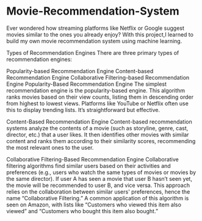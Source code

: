 # Movie-Recommendation-System
Ever wondered how streaming platforms like Netflix or Google suggest movies similar to the ones you already enjoy? With this project,I learned to build my own movie recommendation system using machine learning.

Types of Recommendation Engines
There are three primary types of recommendation engines:

Popularity-based Recommendation Engine
Content-based Recommendation Engine
Collaborative Filtering-based Recommendation Engine
Popularity-Based Recommendation Engine
The simplest recommendation engine is the popularity-based engine. This algorithm ranks movies based on their view counts, listing them in descending order from highest to lowest views. Platforms like YouTube or Netflix often use this to display trending lists. It’s straightforward but effective.

Content-Based Recommendation Engine
Content-based recommendation systems analyze the contents of a movie (such as storyline, genre, cast, director, etc.) that a user likes. It then identifies other movies with similar content and ranks them according to their similarity scores, recommending the most relevant ones to the user.

Collaborative Filtering-Based Recommendation Engine
Collaborative filtering algorithms find similar users based on their activities and preferences (e.g., users who watch the same types of movies or movies by the same director). If user A has seen a movie that user B hasn’t seen yet, the movie will be recommended to user B, and vice versa. This approach relies on the collaboration between similar users' preferences, hence the name “Collaborative Filtering.” A common application of this algorithm is seen on Amazon, with lists like “Customers who viewed this item also viewed” and “Customers who bought this item also bought.”
